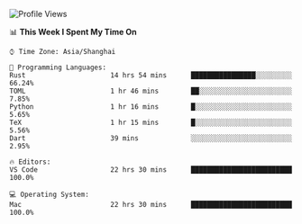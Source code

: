<!--START_SECTION:waka-->
![Profile Views](http://img.shields.io/badge/Profile%20Views-32-blue)

📊 **This Week I Spent My Time On** 

```text
⌚︎ Time Zone: Asia/Shanghai

💬 Programming Languages: 
Rust                     14 hrs 54 mins      ████████████████░░░░░░░░░   66.24% 
TOML                     1 hr 46 mins        ██░░░░░░░░░░░░░░░░░░░░░░░   7.85% 
Python                   1 hr 16 mins        █░░░░░░░░░░░░░░░░░░░░░░░░   5.65% 
TeX                      1 hr 15 mins        █░░░░░░░░░░░░░░░░░░░░░░░░   5.56% 
Dart                     39 mins             ░░░░░░░░░░░░░░░░░░░░░░░░░   2.95%

🔥 Editors: 
VS Code                  22 hrs 30 mins      █████████████████████████   100.0%

💻 Operating System: 
Mac                      22 hrs 30 mins      █████████████████████████   100.0%

```


<!--END_SECTION:waka-->
